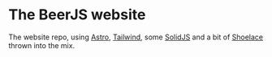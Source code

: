# The BeerJS website

The website repo, using [Astro](https://astro.build/), [Tailwind](https://tailwindcss.com), some
[SolidJS](https://www.solidjs.com) and a bit of [Shoelace](https://shoelace.style) thrown into the mix.
